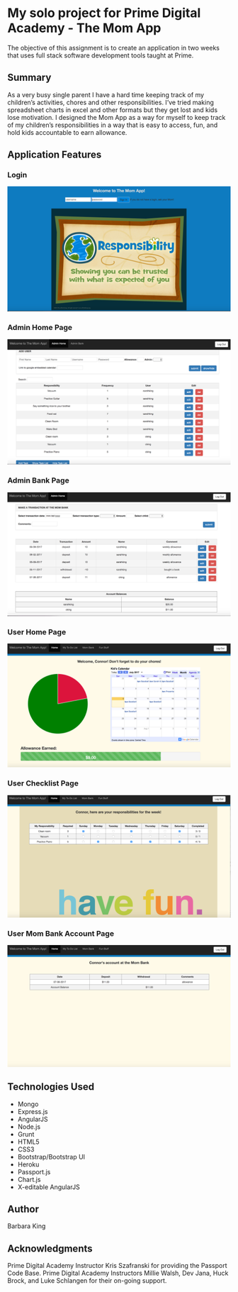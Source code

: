 
# My solo project for Prime Digital Academy - The Mom App

The objective of this assignment is to create an application in two weeks that uses full stack software
development tools taught at Prime.

## Summary

As a very busy single parent I have a hard time keeping track of my children’s activities, chores and other responsibilities.   I’ve tried making spreadsheet charts in excel and other formats but they get lost and kids lose motivation.  I designed the Mom App as a way for myself to keep track of my children’s responsibilities in a way that is easy to access, fun, and hold kids accountable to earn allowance.


## Application Features
###  Login
![Login](screenshots/Login.png)
###  Admin Home Page
![AdminHomePage](screenshots/AdminHomePage.png)
###  Admin Bank Page
![AdminBankPage](screenshots/AdminBankPage.png)
###  User Home Page
![UserHomePage](screenshots/UserHomePage.png)
###  User Checklist Page
![ChildCheckList](screenshots/ChildCheckList.png)
### User Mom Bank Account Page
![ChildMomBankAccount](screenshots/ChildMomBankAccount.png)

## Technologies Used

* Mongo
* Express.js
* AngularJS
* Node.js
* Grunt
* HTML5
* CSS3
* Bootstrap/Bootstrap UI
* Heroku
* Passport.js
* Chart.js
* X-editable AngularJS

## Author

Barbara King

## Acknowledgments

Prime Digital Academy Instructor Kris Szafranski for providing the Passport Code Base.
Prime Digital Academy Instructors Millie Walsh, Dev Jana, Huck Brock, and Luke Schlangen for their on-going support.
